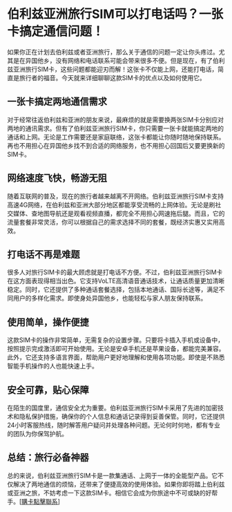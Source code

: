# 伯利兹亚洲旅行SIM可以打电话吗？一张卡搞定通信问题！

如果你正在计划去伯利兹或者亚洲旅行，那么关于通信的问题一定让你头疼过。尤其是在异国他乡，没有网络和电话联系可能会带来很多不便。但是现在，有了伯利兹亚洲旅行SIM卡，这些问题都能迎刃而解！这张卡不仅能上网，还能打电话，简直是旅行者的福音。今天就来详细聊聊这款SIM卡的优点以及如何使用它。

## 一张卡搞定两地通信需求

对于经常往返伯利兹和亚洲的朋友来说，最麻烦的就是需要换两张SIM卡分别应对两地的通讯需求。但有了伯利兹亚洲旅行SIM卡，你只需要一张卡就能搞定两地的通话和上网。无论是工作需要还是家庭联络，这张卡都能让你随时随地保持联系。再也不用担心在异国他乡找不到合适的网络服务，也不用担心回国后又要更换新的SIM卡。

## 网络速度飞快，畅游无阻

随着互联网的普及，现在的旅行者越来越离不开网络。伯利兹亚洲旅行SIM卡支持高速4G网络，在伯利兹和亚洲大部分地区都能享受流畅的上网体验。无论是刷社交媒体、查地图导航还是观看视频直播，都完全不用担心网速拖后腿。而且，它的流量套餐非常灵活，你可以根据自己的需求选择不同的套餐，既经济实惠又实用高效。

## 打电话不再是难题

很多人对旅行SIM卡的最大顾虑就是打电话不方便。不过，伯利兹亚洲旅行SIM卡在这方面表现得相当出色。它支持VoLTE高清语音通话技术，让通话质量更加清晰稳定。同时，它还提供了多种通话套餐选择，包括本地通话、国际长途等，满足不同用户的多样化需求。即使身处异国他乡，也能轻松与家人朋友保持联系。

## 使用简单，操作便捷

这款SIM卡的操作非常简单，无需复杂的设置步骤。只要将卡插入手机或设备中，按照提示完成激活即可开始使用。无论是安卓手机还是苹果设备，都能完美兼容。此外，它还支持多语言界面，帮助用户更好地理解和使用各项功能。即使是不熟悉智能手机操作的人也能快速上手。

## 安全可靠，贴心保障

在陌生的国度里，通信安全尤为重要。伯利兹亚洲旅行SIM卡采用了先进的加密技术和隐私保护措施，确保你的个人信息和通话记录得到妥善保管。同时，它还提供24小时客服热线，随时解答用户疑问并处理各种问题。无论何时何地，都有专业的团队为你保驾护航。

## 总结：旅行必备神器

总的来说，伯利兹亚洲旅行SIM卡是一款集通话、上网于一体的全能型产品。它不仅解决了两地通信的烦恼，还带来了便捷高效的使用体验。如果你即将踏上伯利兹或亚洲之旅，不妨考虑一下这款SIM卡。相信它会成为你旅途中不可或缺的好帮手。[[購卡點擊聯系](https://t.me/s/esim1088)]